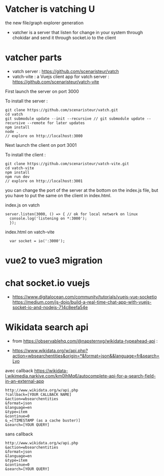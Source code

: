 # Vatcher is vatching U

the new file/graph explorer generation

- vatcher is a server that listen for change in your system through chokidar and send it through socket.io to the client


# vatcher parts
- vatch server : https://github.com/scenaristeur/vatch
- vatch-vite : a Vuejs client app for vatch server : https://github.com/scenaristeur/vatch-vite

First launch the server on port 3000

To install the server :
```
git clone https://github.com/scenaristeur/vatch.git
cd vatch
git submodule update --init --recursive // git submodule update --recursive --remote for later updates
npm install
node .
// explore on http://localhost:3000
```
Next launch the client on port 3001


To install the client :
```
git clone https://github.com/scenaristeur/vatch-vite.git
cd vatch-vite
npm install
npm run dev
// explore on http://localhost:3001
```
you can change the port of the server at the bottom on the index.js file, but you have to put the same on the client in index.html.

index.js on vatch
```
server.listen(3000, () => { // ok for local network on linux
  console.log('listening on *:3000');
  });
```

index.html on vatch-vite
```
  var socket = io(':3000');
```

# vue2 to vue3 migration

# chat socket.io vuejs
- https://www.digitalocean.com/community/tutorials/vuejs-vue-socketio
https://medium.com/js-dojo/build-a-real-time-chat-app-with-vuejs-socket-io-and-nodejs-714c8eefa54e

# Wikidata search api
* from https://observablehq.com/@napsternxg/wikidata-typeahead-api :
- https://www.wikidata.org/w/api.php?action=wbsearchentities&origin=*&format=json&&language=fr&search=Lyo

avec callback https://wikidata-l.wikimedia.narkive.com/km0lhMq6/autocomplete-api-for-a-search-field-in-an-external-app

```
http://www.wikidata.org/w/api.php
?callback=[YOUR CALLBACK NAME]
&action=wbsearchentities
&format=json
&language=en
&type=item
&continue=0
&_=[TIMESTAMP (as a cache buster)]
&search=[YOUR QUERY]

```

sans callback
```
http://www.wikidata.org/w/api.php
&action=wbsearchentities
&format=json
&language=en
&type=item
&continue=0
&search=[YOUR QUERY]
```
